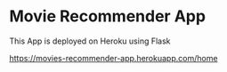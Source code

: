 # Movie Recommender App

This App is deployed on Heroku using Flask

https://movies-recommender-app.herokuapp.com/home

